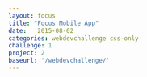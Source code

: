 ```yaml
---
layout: focus
title: "Focus Mobile App"
date:   2015-08-02
categories: webdevchallenge css-only
challenge: 1
project: 2
baseurl: '/webdevchallenge/'
---
```

